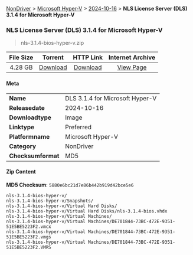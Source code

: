 
[NonDriver](/README.md)  >  [Microsoft Hyper-V](/index/NonDriver/Microsoft_Hyper-V.md)  >  [2024-10-16](/index/NonDriver/Microsoft_Hyper-V/2024-10-16.md)  >  **NLS License Server (DLS) 3.1.4 for Microsoft Hyper-V**


###    NLS License Server (DLS) 3.1.4 for Microsoft Hyper-V

> nls-3.1.4-bios-hyper-v.zip   


| **File Size** | **Torrent**  | **HTTP Link** | **Internet Archive** |
|:-------------:|:------------:|:-------------:|:--------------------:|
| 4.28 GB |  [Download](https://archive.org/download/nvgpu_nls-3.1.4-bios-hyper-v.zip/nvgpu_nls-3.1.4-bios-hyper-v.zip_archive.torrent)       | [Download](https://archive.org/compress/nvgpu_nls-3.1.4-bios-hyper-v.zip) | [View Page](https://archive.org/details/nvgpu_nls-3.1.4-bios-hyper-v.zip)       |

#### Meta

<table>
<tr><td><strong>Name</strong></td><td>DLS 3.1.4 for Microsoft Hyper-V</td></tr>
<tr><td><strong>Releasedate</strong></td><td>2024-10-16</td></tr>
<tr><td><strong>Downloadtype</strong></td><td>Image</td></tr>
<tr><td><strong>Linktype</strong></td><td>Preferred</td></tr>
<tr><td><strong>Platformname</strong></td><td>Microsoft Hyper-V</td></tr>
<tr><td><strong>Category</strong></td><td>NonDriver</td></tr>
<tr><td><strong>Checksumformat</strong></td><td>MD5</td></tr>
</table>

#### Zip Content

**MD5 Checksum**: `5880e6bc21d7e86b442b919d42bce5e6`

```text
nls-3.1.4-bios-hyper-v/
nls-3.1.4-bios-hyper-v/Snapshots/
nls-3.1.4-bios-hyper-v/Virtual Hard Disks/
nls-3.1.4-bios-hyper-v/Virtual Hard Disks/nls-3.1.4-bios.vhdx
nls-3.1.4-bios-hyper-v/Virtual Machines/
nls-3.1.4-bios-hyper-v/Virtual Machines/DE701844-73BC-472E-9351-51E5BE5223F2.vmcx
nls-3.1.4-bios-hyper-v/Virtual Machines/DE701844-73BC-472E-9351-51E5BE5223F2.vmgs
nls-3.1.4-bios-hyper-v/Virtual Machines/DE701844-73BC-472E-9351-51E5BE5223F2.VMRS
```